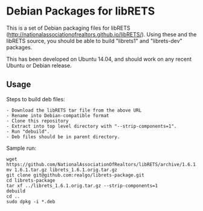 Debian Packages for libRETS
===========================

This is a set of Debian packaging files for libRETS
(http://nationalassociationofrealtors.github.io/libRETS/).  Using these
and the libRETS source, you should be able to build "librets1" and
"librets-dev" packages.

This has been developed on Ubuntu 14.04, and should work on any recent
Ubuntu or Debian release.

Usage
-----

Steps to build deb files:

    - Download the libRETS tar file from the above URL
    - Rename into Debian-compatible format
    - Clone this repository
    - Extract into top level directory with "--strip-components=1".
    - Run "debuild".
    - Deb files should be in parent directory.

Sample run:

    wget https://github.com/NationalAssociationOfRealtors/libRETS/archive/1.6.1.tar.gz
    mv 1.6.1.tar.gz librets_1.6.1.orig.tar.gz
    git clone git@github.com:realgo/librets-package.git
    cd librets-package
    tar xf ../librets_1.6.1.orig.tar.gz --strip-components=1
    debuild
    cd ..
    sudo dpkg -i *.deb
